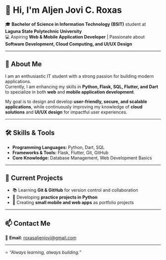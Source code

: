# 👋 Hi, I'm Aljen Jovi C. Roxas  

🎓 **Bachelor of Science in Information Technology (BSIT)** student at **Laguna State Polytechnic University**  
💻 Aspiring **Web & Mobile Application Developer** | Passionate about **Software Development, Cloud Computing, and UI/UX Design**  

---

## 🚀 About Me  
I am an enthusiastic IT student with a strong passion for building modern applications.  
Currently, I am enhancing my skills in **Python, Flask, SQL, Flutter, and Dart** to specialize in both **web** and **mobile application development**.  

My goal is to design and develop **user-friendly, secure, and scalable applications**, while continuously improving my knowledge of **cloud solutions** and **UI/UX design** for impactful user experiences.  

---

## 🛠️ Skills & Tools  

- **Programming Languages:** Python, Dart, SQL  
- **Frameworks & Tools:** Flask, Flutter, Git, GitHub  
- **Core Knowledge:** Database Management, Web Development Basics  

---

## 📌 Current Projects  
- 📚 Learning **Git & GitHub** for version control and collaboration  
- 🐍 Developing **practice projects in Python**  
- 📱 Creating **small mobile and web apps** as portfolio projects  

---

## 📫 Contact Me  
📧 **Email:** [roxasaljenjovi@gmail.com](mailto:roxasaljenjovi@gmail.com) 

---

⭐ *“Always learning, always building.”*  

